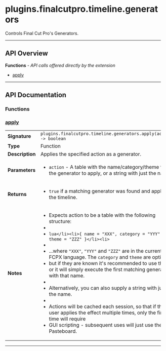 # plugins.finalcutpro.timeline.generators

Controls Final Cut Pro's Generators.

---

## API Overview
**Functions** - _API calls offered directly by the extension_
 * [apply](#apply)


---

## API Documentation

### Functions


### [apply](#apply)

|                                             |                                                                                     |
| --------------------------------------------|-------------------------------------------------------------------------------------|
| **Signature**                               | `plugins.finalcutpro.timeline.generators.apply(action) -> boolean`                                                                    |
| **Type**                                    | Function                                                                     |
| **Description**                             | Applies the specified action as a generator.                                                                     |
| **Parameters**                              | <ul><li>`action`     - A table with the name/category/theme for the generator to apply, or a string with just the name.</li></ul> |
| **Returns**                                 | <ul><li>`true` if a matching generator was found and applied to the timeline.</li></ul>          |
| **Notes**                                   | <ul><li>Expects action to be a table with the following structure:</li><li></li><li>```lua</li><li>{ name = "XXX", category = "YYY", theme = "ZZZ" }</li><li>```</li><li></li><li>...where `"XXX"`, `"YYY"` and `"ZZZ"` are in the current FCPX language. The `category` and `theme` are optional,</li><li>but if they are known it's recommended to use them, or it will simply execute the first matching generator with that name.</li><li></li><li>Alternatively, you can also supply a string with just the name.</li><li></li><li>Actions will be cached each session, so that if the user applies the effect multiple times, only the first time will require</li><li>GUI scripting - subsequent uses will just use the Pasteboard.</li></ul>                |

---
